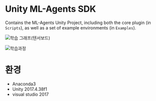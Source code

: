 # Unity ML-Agents SDK

Contains the ML-Agents Unity Project, including 
both the core plugin (in `Scripts`), as well as a set 
of example environments (in `Examples`).

![학습 그래프(텐서보드)](https://user-images.githubusercontent.com/43703023/92372845-7add2f80-f138-11ea-98f6-36ed8190c189.PNG)

![학습과정](https://user-images.githubusercontent.com/43703023/92372849-7ca6f300-f138-11ea-9c67-2fd5e7de6e09.gif)


# 환경
* Anaconda3
* Unity 2017.4.38f1
* visual studio 2017
